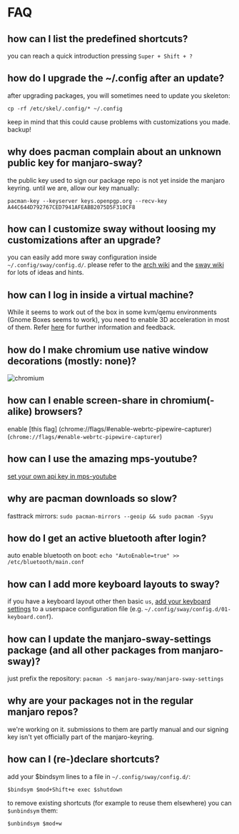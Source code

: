 # FAQ

## how can I list the predefined shortcuts?

you can reach a quick introduction pressing `Super + Shift + ?`

## how do I upgrade the ~/.config after an update?

after upgrading packages, you will sometimes need to update you skeleton:

```
cp -rf /etc/skel/.config/* ~/.config
```

keep in mind that this could cause problems with customizations you made. backup!

## why does pacman complain about an unknown public key for manjaro-sway?

the public key used to sign our package repo is not yet inside the manjaro keyring. until we are, allow our key manually:

```
pacman-key --keyserver keys.openpgp.org --recv-key A44C644D792767CED7941AFEABB2075D5F310CF8
```

## how can I customize sway without loosing my customizations after an upgrade?

you can easily add more sway configuration inside `~/.config/sway/config.d/`. please refer to the [arch wiki](https://wiki.archlinux.org/title/Sway#Keymap) and the [sway wiki](https://github.com/swaywm/sway/wiki) for lots of ideas and hints.

## how can I log in inside a virtual machine?

While it seems to work out of the box in some kvm/qemu environments (Gnome Boxes seems to work), you need to enable 3D acceleration in most of them. Refer [here](https://github.com/Manjaro-Sway/manjaro-sway/issues/56) for further information and feedback.

## how do I make chromium use native window decorations (mostly: none)?

![chromium](docs/_includes/chromium.png?raw=true)

## how can I enable screen-share in chromium(-alike) browsers?

enable [this flag] (chrome://flags/#enable-webrtc-pipewire-capturer)(`chrome://flags/#enable-webrtc-pipewire-capturer`)

## how can I use the amazing mps-youtube?

[set your own api key in mps-youtube](https://github.com/mps-youtube/mps-youtube/wiki/Troubleshooting#youtube-error-403-the-request-cannot-be-completed-because-you-have-exceeded-your-quota)

## why are pacman downloads so slow?

fasttrack mirrors: `sudo pacman-mirrors --geoip && sudo pacman -Syyu`

## how do I get an active bluetooth after login?

auto enable bluetooth on boot: `echo "AutoEnable=true" >> /etc/bluetooth/main.conf`

## how can I add more keyboard layouts to sway?

if you have a keyboard layout other then basic `us`, [add your keyboard settings](https://wiki.archlinux.org/title/Sway#Keymap) to a userspace configuration file (e.g. `~/.config/sway/config.d/01-keyboard.conf`).

## how can I update the manjaro-sway-settings package (and all other packages from manjaro-sway)?

just prefix the repository: `pacman -S manjaro-sway/manjaro-sway-settings`

## why are your packages not in the regular manjaro repos?

we're working on it. submissions to them are partly manual and our signing key isn't yet officially part of the manjaro-keyring.

## how can I (re-)declare shortcuts?

add your $bindsym lines to a file in `~/.config/sway/config.d/`:

```
$bindsym $mod+Shift+e exec $shutdown
```

to remove existing shortcuts (for example to reuse them elsewhere) you can `$unbindsym` them:

```
$unbindsym $mod+w
```
